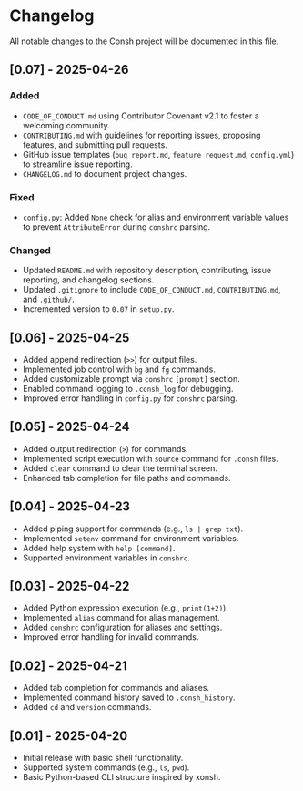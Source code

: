 # Changelog

All notable changes to the Consh project will be documented in this file.

## [0.07] - 2025-04-26

### Added
- `CODE_OF_CONDUCT.md` using Contributor Covenant v2.1 to foster a welcoming community.
- `CONTRIBUTING.md` with guidelines for reporting issues, proposing features, and submitting pull requests.
- GitHub issue templates (`bug_report.md`, `feature_request.md`, `config.yml`) to streamline issue reporting.
- `CHANGELOG.md` to document project changes.

### Fixed
- `config.py`: Added `None` check for alias and environment variable values to prevent `AttributeError` during `conshrc` parsing.

### Changed
- Updated `README.md` with repository description, contributing, issue reporting, and changelog sections.
- Updated `.gitignore` to include `CODE_OF_CONDUCT.md`, `CONTRIBUTING.md`, and `.github/`.
- Incremented version to `0.07` in `setup.py`.

## [0.06] - 2025-04-25
- Added append redirection (`>>`) for output files.
- Implemented job control with `bg` and `fg` commands.
- Added customizable prompt via `conshrc` `[prompt]` section.
- Enabled command logging to `.consh_log` for debugging.
- Improved error handling in `config.py` for `conshrc` parsing.

## [0.05] - 2025-04-24
- Added output redirection (`>`) for commands.
- Implemented script execution with `source` command for `.consh` files.
- Added `clear` command to clear the terminal screen.
- Enhanced tab completion for file paths and commands.

## [0.04] - 2025-04-23
- Added piping support for commands (e.g., `ls | grep txt`).
- Implemented `setenv` command for environment variables.
- Added help system with `help [command]`.
- Supported environment variables in `conshrc`.

## [0.03] - 2025-04-22
- Added Python expression execution (e.g., `print(1+2)`).
- Implemented `alias` command for alias management.
- Added `conshrc` configuration for aliases and settings.
- Improved error handling for invalid commands.

## [0.02] - 2025-04-21
- Added tab completion for commands and aliases.
- Implemented command history saved to `.consh_history`.
- Added `cd` and `version` commands.

## [0.01] - 2025-04-20  
- Initial release with basic shell functionality.
- Supported system commands (e.g., `ls`, `pwd`).
- Basic Python-based CLI structure inspired by xonsh.